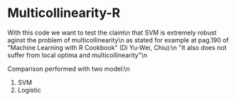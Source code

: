 # Multicollinearity-R
With this code we want to test the claim\n
that SVM is extremely robust aginst the problem of multicollinearity\n
as stated for example at pag.190 of "Machine Learning with R Cookbook" (Di Yu-Wei, Chiu):\n
"It also does not suffer from local optima and multicollinearity"\n

Comparison performed with two model:\n
1) SVM
2) Logistic 
